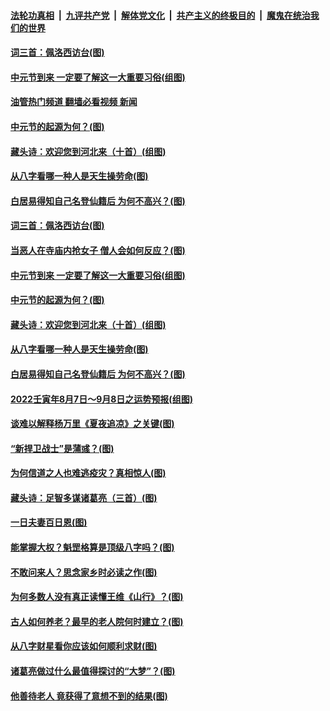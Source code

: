 ####  [法轮功真相](../../../../basic/blob/master/README.md?t=08120331) &nbsp;|&nbsp; [九评共产党](../../../../9ping.md/blob/master/README.md?t=08120331) &nbsp;|&nbsp; [解体党文化](../../../../jtdwh.md/blob/master/README.md?t=08120331)  &nbsp;|&nbsp; [共产主义的终极目的](../../../../gczydzjmd.md/blob/master/README.md?t=08120331) &nbsp;|&nbsp; [魔鬼在统治我们的世界](../../../../mgztzwmdsj.md/blob/master/README.md?t=08120331) 

#### [词三首：佩洛西访台(图)](../pages/p7/1014004.md?t=08120331) 

#### [中元节到来 一定要了解这一大重要习俗(组图)](../pages/p7/1014043.md?t=08120331) 

#### [油管热门频道 翻墙必看视频 新闻](http://45.76.130.85:81/youtube.html?08120331)

#### [中元节的起源为何？(图)](../pages/p7/1014040.md?t=08120331) 

#### [藏头诗：欢迎您到河北来（十首）(组图)](../pages/p7/1013907.md?t=08120331) 

#### [从八字看哪一种人是天生操劳命(图)](../pages/p7/1012782.md?t=08120331) 

#### [白居易得知自己名登仙籍后 为何不高兴？(图)](../pages/p7/1013909.md?t=08120331) 

#### [词三首：佩洛西访台(图)](../pages/p7/1014004.md?t=08120331) 

#### [当恶人在寺庙内抢女子 僧人会如何反应？(图)](../pages/p7/1013616.md?t=08120331) 

#### [中元节到来 一定要了解这一大重要习俗(组图)](../pages/p7/1014043.md?t=08120331) 

#### [中元节的起源为何？(图)](../pages/p7/1014040.md?t=08120331) 

#### [藏头诗：欢迎您到河北来（十首）(组图)](../pages/p7/1013907.md?t=08120331) 

#### [从八字看哪一种人是天生操劳命(图)](../pages/p7/1012782.md?t=08120331) 

#### [白居易得知自己名登仙籍后 为何不高兴？(图)](../pages/p7/1013909.md?t=08120331) 

#### [2022壬寅年8月7日～9月8日之运势预报(组图)](../pages/p7/1013902.md?t=08120331) 

#### [谈难以解释杨万里《夏夜追凉》之关键(图)](../pages/p7/1013705.md?t=08120331) 

#### [“新捍卫战士”是蒲彧？(图)](../pages/p7/1013852.md?t=08120331) 

#### [为何信道之人也难逃疫灾？真相惊人(图)](../pages/p7/1013379.md?t=08120331) 

#### [藏头诗：足智多谋诸葛亮（三首）(图)](../pages/p7/1013687.md?t=08120331) 

#### [一日夫妻百日恩(图)](../pages/p7/1013204.md?t=08120331) 

#### [能掌握大权？魁罡格算是顶级八字吗？(图)](../pages/p7/1012733.md?t=08120331) 

#### [不敢问来人？思念家乡时必读之作(图)](../pages/p7/1013708.md?t=08120331) 

#### [为何多数人没有真正读懂王维《山行》？(图)](../pages/p7/1013694.md?t=08120331) 

#### [古人如何养老？最早的老人院何时建立？(图)](../pages/p7/1013351.md?t=08120331) 

#### [从八字财星看你应该如何顺利求财(图)](../pages/p7/1012773.md?t=08120331) 

#### [诸葛亮做过什么最值得探讨的“大梦”？(图)](../pages/p7/1013608.md?t=08120331) 

#### [他善待老人 竟获得了意想不到的结果(图)](../pages/p7/1013480.md?t=08120331) 

<img src='http://gfw-breaker.win/goodnews/indexes/p7.md' width='0px' height='0px'/>
